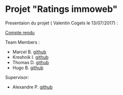 # Projet "Ratings immoweb"

Presentaion du projet ( Valentin Cogels le 13/07/2017) :

[Compte rendu](https://docs.google.com/document/d/12fsR6lwEBXcak8GGR1ueJ2hGP_0_CZUkD9H72QY6BGU/edit#heading=h.gjdgxs)

Team Members : 

   - Marcel B. [github]( https://github.com/KJayce)
   - Kreshnik I. [github](https://github.com/beThek)
   - Thomas D. [github](https://github.com/Blutshy)
   - Hugo B. [github](https://github.com/kvalrie)
    
    
Supervisor:

   - Alexandre P. [github](https://github.com/pixeline)
    
